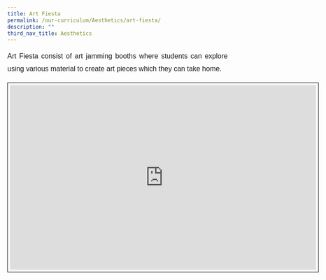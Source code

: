 ```yaml
---
title: Art Fiesta
permalink: /our-curriculum/Aesthetics/art-fiesta/
description: ""
third_nav_title: Aesthetics
---
```

<p style="font-family:Arial; font-size:16px; text-align:justify; line-height:1.8">Art Fiesta consist of art jamming booths where students can explore using various material to create art pieces which they can take home.</p>

<center><iframe allowfullscreen="true" height="422" width="700" frameborder="0" style="border:1px solid black; padding:5px" src="https://docs.google.com/presentation/d/e/2PACX-1vST-_EQpxZkWrpTIbDSMLcbEIzJAnKtncQ1A7zWu12ZJn-iK6cDSwawLwBjC7MW0PtTQffc2gp75_HE/embed?start=true&amp;loop=true&amp;delayms=3000"></iframe></center>